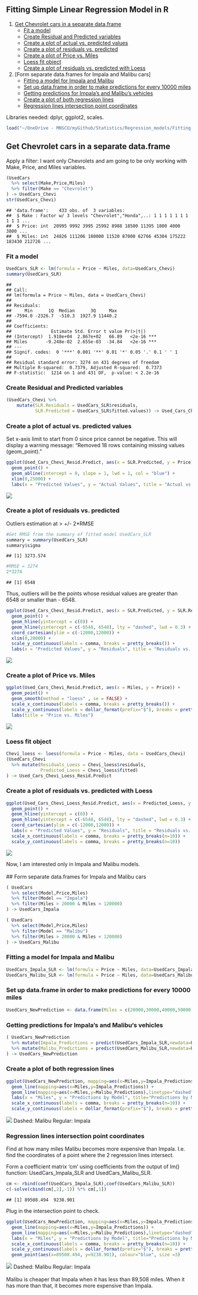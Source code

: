 Fitting Simple Linear Regression Model in R
-------------------------------------------
1.  [Get Chevrolet cars in a separate
    data.frame](#get-chevrolet-cars-in-a-separate-data.frame)
    -   [Fit a model](#fit-a-model)
    -   [Create Residual and Predicted
        variables](#create-residual-and-predicted-variables)
    -   [Create a plot of actual vs. predicted
        values](#create-a-plot-of-actual-vs.predicted-values)
    -   [Create a plot of residuals
        vs. predicted](#create-a-plot-of-residuals-vs.predicted)
    -   [Create a plot of Price
        vs. Miles](#create-a-plot-of-price-vs.miles)
    -   [Loess fit object](#loess-fit-object)
    -   [Create a plot of residuals vs. predicted with
        Loess](#create-a-plot-of-residuals-vs.predicted-with-loess)
2.  \[Form separate data.frames for Impala and Malibu cars\]
    -   [Fitting a model for Impala and
        Malibu](#fitting-a-model-for-impala-and-malibu)
    -   [Set up data.frame in order to make predictions for every 10000
        miles](#set-up-data.frame-in-order-to-make-predictions-for-every-10000-miles)
    -   [Getting predictions for Impala’s and Malibu‘s
        vehicles](#getting-predictions-for-impalas-and-malibus-vehicles)
    -   [Create a plot of both regression
        lines](#create-a-plot-of-both-regression-lines)
    -   [Regression lines intersection point
        coordinates](#regression-lines-intersection-point-coordinates)

Libraries needed: dplyr, ggplot2, scales.

``` r
load("~/OneDrive - MNSCU/myGithub/Statistics/Regression_models/Fitting-Simple-Linear-Regression-Model-in-R/UsedCars.RData")
```

Get Chevrolet cars in a separate data.frame
-------------------------------------------

Apply a filter: I want only Chevrolets and am going to be only working
with Make, Price, and Miles variables.

``` r
(UsedCars
  %>% select(Make,Price,Miles)
  %>% filter(Make == "Chevrolet")
) -> UsedCars_Chevi
str(UsedCars_Chevi)
```

    ## 'data.frame':    433 obs. of  3 variables:
    ##  $ Make : Factor w/ 3 levels "Chevrolet","Honda",..: 1 1 1 1 1 1 1 1 1 1 ...
    ##  $ Price: int  20995 9992 3995 25992 8988 18500 11395 1800 4000 3800 ...
    ##  $ Miles: int  24826 111206 180000 11520 87000 62766 45304 175222 183430 212726 ...

### Fit a model

``` r
UsedCars_SLR <- lm(formula = Price ~ Miles, data=UsedCars_Chevi)
summary(UsedCars_SLR)
```

    ## 
    ## Call:
    ## lm(formula = Price ~ Miles, data = UsedCars_Chevi)
    ## 
    ## Residuals:
    ##     Min      1Q  Median      3Q     Max 
    ## -7594.0 -2326.7  -510.3  1927.9 11440.2 
    ## 
    ## Coefficients:
    ##               Estimate Std. Error t value Pr(>|t|)    
    ## (Intercept)  1.918e+04  2.867e+02   66.89   <2e-16 ***
    ## Miles       -9.248e-02  2.655e-03  -34.84   <2e-16 ***
    ## ---
    ## Signif. codes:  0 '***' 0.001 '**' 0.01 '*' 0.05 '.' 0.1 ' ' 1
    ## 
    ## Residual standard error: 3274 on 431 degrees of freedom
    ## Multiple R-squared:  0.7379, Adjusted R-squared:  0.7373 
    ## F-statistic:  1214 on 1 and 431 DF,  p-value: < 2.2e-16

### Create Residual and Predicted variables

``` r
(UsedCars_Chevi %>% 
    mutate(SLR.Residuals = UsedCars_SLR$residuals,
           SLR.Predicted = UsedCars_SLR$fitted.values)) -> Used_Cars_Chevi_Resid.Predict
```

### Create a plot of actual vs. predicted values

Set x-axis limit to start from 0 since price cannot be negative. This
will display a warning message: “Removed 18 rows containing missing
values (geom\_point).”

``` r
ggplot(Used_Cars_Chevi_Resid.Predict, aes(x = SLR.Predicted, y = Price)) +
  geom_point() +
  geom_abline(intercept = 0, slope = 1, lwd = 1, col = "blue") +
  xlim(0,25000) +
  labs(x = "Predicted Values", y = "Actual Values", title = "Actual vs. Predicted")
```

![](Linear_model_files/figure-markdown_github/unnamed-chunk-8-1.png)

### Create a plot of residuals vs. predicted

Outliers estimation at &gt; +/- 2\*RMSE

``` r
#Get RMSE from the summary of fitted model UsedCars_SLR
summary = summary(UsedCars_SLR)
summary$sigma
```

    ## [1] 3273.574

``` r
#RMSE = 3274
2*3274
```

    ## [1] 6548

Thus, outliers will be the points whose residual values are greater than
6548 or smaller than - 6548.

``` r
ggplot(Used_Cars_Chevi_Resid.Predict, aes(x = SLR.Predicted, y = SLR.Residuals)) +
  geom_point() +
  geom_hline(yintercept = c(0)) +
  geom_hline(yintercept = c(-6548, 6548), lty = "dashed", lwd = 0.3) +
  coord_cartesian(ylim = c(-12000,12000)) +
  xlim(0,20000) +
  scale_y_continuous(labels = comma, breaks = pretty_breaks()) +
  labs(x = "Predicted Values", y = "Residuals", title = "Residuals vs. Predicted")
```

![](Linear_model_files/figure-markdown_github/unnamed-chunk-11-1.png)

### Create a plot of Price vs. Miles

``` r
ggplot(Used_Cars_Chevi_Resid.Predict, aes(x = Miles, y = Price)) +
  geom_point() +
  geom_smooth(method = "loess" , se = FALSE) +
  scale_x_continuous(labels = comma, breaks = pretty_breaks()) +
  scale_y_continuous(labels = dollar_format(prefix="$"), breaks = pretty_breaks(n=10)) +
  labs(title = "Price vs. Miles")
```

![](Linear_model_files/figure-markdown_github/unnamed-chunk-12-1.png)

### Loess fit object

``` r
Chevi_loess <- loess(formula = Price ~ Miles, data = UsedCars_Chevi)
(UsedCars_Chevi
  %>% mutate(Residuals_Loess = Chevi_loess$residuals,
             Predicted_Loess = Chevi_loess$fitted)
) -> Used_Cars_Chevi_Loess_Resid.Predict
```

### Create a plot of residuals vs. predicted with Loess

``` r
ggplot(Used_Cars_Chevi_Loess_Resid.Predict, aes(x = Predicted_Loess, y = Residuals_Loess)) +
  geom_point() +
  geom_hline(yintercept = c(0)) +
  geom_hline(yintercept = c(-6548, 6548), lty = "dashed", lwd = 0.3) +
  coord_cartesian(ylim = c(-12000,12000)) +
  labs(x = "Predicted Values", y = "Residuals", title = "Residuals vs. Predicted with Loess") +
  scale_x_continuous(labels = comma, breaks = pretty_breaks(n=10)) +
  scale_y_continuous(labels = comma, breaks = pretty_breaks(n=10))
```

![](Linear_model_files/figure-markdown_github/unnamed-chunk-14-1.png)

Now, I am interested only in Impala and Malibu models. <br></br> \#\#
Form separate data.frames for Impala and Malibu cars

``` r
( UsedCars
  %>% select(Model,Price,Miles)
  %>% filter(Model == "Impala")
  %>% filter(Miles > 20000 & Miles < 120000)
) -> UsedCars_Impala
```

``` r
( UsedCars
  %>% select(Model,Price,Miles)
  %>% filter(Model == "Malibu")
  %>% filter(Miles > 20000 & Miles < 120000)
) -> UsedCars_Malibu
```

### Fitting a model for Impala and Malibu

``` r
UsedCars_Impala_SLR <- lm(formula = Price ~ Miles, data=UsedCars_Impala)
UsedCars_Malibu_SLR <- lm(formula = Price ~ Miles, data=UsedCars_Malibu)
```

### Set up data.frame in order to make predictions for every 10000 miles

``` r
UsedCars_NewPrediction <- data.frame(Miles = c(20000,30000,40000,50000,60000,70000,80000,90000,100000,110000,120000))
```

### Getting predictions for Impala’s and Malibu‘s vehicles

``` r
( UsedCars_NewPrediction
  %>% mutate(Impala_Predictions = predict(UsedCars_Impala_SLR,newdata=UsedCars_NewPrediction) )
  %>% mutate(Malibu_Predictions = predict(UsedCars_Malibu_SLR,newdata=UsedCars_NewPrediction) )
) -> UsedCars_NewPrediction
```

### Create a plot of both regression lines

``` r
ggplot(UsedCars_NewPrediction, mapping=aes(x=Miles,y=Impala_Predictions)) +
  geom_line(mapping=aes(x=Miles,y=Impala_Predictions)) + 
  geom_line(mapping=aes(x=Miles,y=Malibu_Predictions),linetype="dashed")+ 
  labs(x = "Miles", y = "Predictions by Model", title="Predictions by Model vs. Miles") +
  scale_x_continuous(labels = comma, breaks = pretty_breaks(n=10)) +
  scale_y_continuous(labels = dollar_format(prefix="$"), breaks = pretty_breaks(n=10))
```

![](Linear_model_files/figure-markdown_github/unnamed-chunk-20-1.png)
Dashed: Malibu Regular: Impala

### Regression lines intersection point coordinates

Find at how many miles Malibu becomes more expensive than Impala. I.e.
find the coordinates of a point where the 2 regression lines intersect.

Form a coefficient matrix ‘cm’ using coefficients from the output of
lm() function: UsedCars\_Impala\_SLR and UsedCars\_Malibu\_SLR.

``` r
cm <- rbind(coef(UsedCars_Impala_SLR),coef(UsedCars_Malibu_SLR)) 
c(-solve(cbind(cm[,2],-1)) %*% cm[,1])
```

    ## [1] 89508.494  9238.901

Plug in the intersection point to check.

``` r
ggplot(UsedCars_NewPrediction, mapping=aes(x=Miles,y=Impala_Predictions)) +
  geom_line(mapping=aes(x=Miles,y=Impala_Predictions)) + 
  geom_line(mapping=aes(x=Miles,y=Malibu_Predictions),linetype="dashed")+ 
  labs(x = "Miles", y = "Predictions by Model", title="Predictions by Model vs. Miles") +
  scale_x_continuous(labels = comma, breaks = pretty_breaks(n=10)) +
  scale_y_continuous(labels = dollar_format(prefix="$"), breaks = pretty_breaks(n=10)) +
  geom_point(aes(x=89508.494, y=9238.901), colour="blue", size =3) 
```

![](Linear_model_files/figure-markdown_github/unnamed-chunk-22-1.png)
Dashed: Malibu Regular: Impala <br></br> Malibu is cheaper that Impala
when it has less than 89,508 miles. When it has more than that, it
becomes more expensive than Impala.
